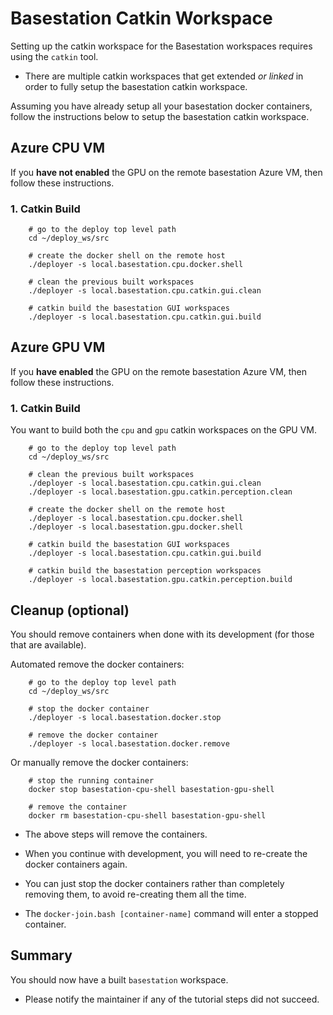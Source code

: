 # Basestation Catkin Workspace

Setting up the catkin workspace for the Basestation workspaces requires using the `catkin` tool.

- There are multiple catkin workspaces that get extended *or linked* in order to fully setup the basestation catkin workspace.

Assuming you have already setup all your basestation docker containers, follow the instructions below to setup the basestation catkin workspace.

## Azure CPU VM

If you **have not enabled** the GPU on the remote basestation Azure VM, then follow these instructions.

### 1. Catkin Build

        # go to the deploy top level path
        cd ~/deploy_ws/src

        # create the docker shell on the remote host
        ./deployer -s local.basestation.cpu.docker.shell

        # clean the previous built workspaces
        ./deployer -s local.basestation.cpu.catkin.gui.clean

        # catkin build the basestation GUI workspaces
        ./deployer -s local.basestation.cpu.catkin.gui.build

## Azure GPU VM

If you **have enabled** the GPU on the remote basestation Azure VM, then follow these instructions.

### 1. Catkin Build

You want to build both the `cpu` and `gpu` catkin workspaces on the GPU VM.

        # go to the deploy top level path
        cd ~/deploy_ws/src

        # clean the previous built workspaces
        ./deployer -s local.basestation.cpu.catkin.gui.clean
        ./deployer -s local.basestation.gpu.catkin.perception.clean

        # create the docker shell on the remote host
        ./deployer -s local.basestation.cpu.docker.shell
        ./deployer -s local.basestation.gpu.docker.shell

        # catkin build the basestation GUI workspaces
        ./deployer -s local.basestation.cpu.catkin.gui.build

        # catkin build the basestation perception workspaces
        ./deployer -s local.basestation.gpu.catkin.perception.build

## Cleanup (optional)

You should remove containers when done with its development (for those that are available).

Automated remove the docker containers:

        # go to the deploy top level path
        cd ~/deploy_ws/src

        # stop the docker container
        ./deployer -s local.basestation.docker.stop

        # remove the docker container
        ./deployer -s local.basestation.docker.remove

Or manually remove the docker containers:

        # stop the running container
        docker stop basestation-cpu-shell basestation-gpu-shell

        # remove the container
        docker rm basestation-cpu-shell basestation-gpu-shell

- The above steps will remove the containers.

- When you continue with development, you will need to re-create the docker containers again.

- You can just stop the docker containers rather than completely removing them, to avoid re-creating them all the time.

- The `docker-join.bash [container-name]` command will enter a stopped container.

## Summary

You should now have a built `basestation` workspace.

- Please notify the maintainer if any of the tutorial steps did not succeed.

